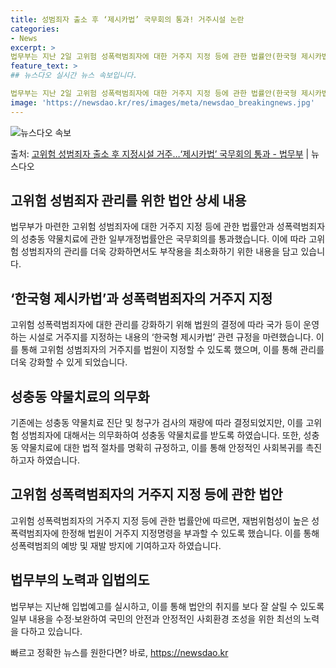 ```yaml
---
title: 성범죄자 출소 후 ‘제시카법’ 국무회의 통과! 거주시설 논란
categories:
- News
excerpt: >
법무부는 지난 2일 고위험 성폭력범죄자에 대한 거주지 지정 등에 관한 법률안(한국형 제시카법)과 성폭력범죄자…
feature_text: >
## 뉴스다오 실시간 뉴스 속보입니다.

법무부는 지난 2일 고위험 성폭력범죄자에 대한 거주지 지정 등에 관한 법률안(한국형 제시카법)과 성폭력범죄자…
image: 'https://newsdao.kr/res/images/meta/newsdao_breakingnews.jpg'
---
```


![뉴스다오 속보](https://newsdao.kr/res/images/meta/newsdao_breakingnews.jpg)

<p>출처: <a href="https://newsdao.kr/2919" rel="dofollow">고위험 성범죄자 출소 후 지정시설 거주…‘제시카법’ 국무회의 통과 - 법무부</a> | 뉴스다오</p>

<h2 data-ke-size="size26">고위험 성범죄자 관리를 위한 법안 상세 내용</h2>
<p data-ke-size="size16">법무부가 마련한 고위험 성범죄자에 대한 거주지 지정 등에 관한 법률안과 성폭력범죄자의 성충동 약물치료에 관한 일부개정법률안은 국무회의를 통과했습니다. 이에 따라 고위험 성범죄자의 관리를 더욱 강화하면서도 부작용을 최소화하기 위한 내용을 담고 있습니다.</p>

<h2 data-ke-size="size26">‘한국형 제시카법’과 성폭력범죄자의 거주지 지정</h2>
<p data-ke-size="size16">고위험 성폭력범죄자에 대한 관리를 강화하기 위해 법원의 결정에 따라 국가 등이 운영하는 시설로 거주지를 지정하는 내용의 ‘한국형 제시카법’ 관련 규정을 마련했습니다. 이를 통해 고위험 성범죄자의 거주지를 법원이 지정할 수 있도록 했으며, 이를 통해 관리를 더욱 강화할 수 있게 되었습니다.</p>

<h2 data-ke-size="size26">성충동 약물치료의 의무화</h2>
<p data-ke-size="size16">기존에는 성충동 약물치료 진단 및 청구가 검사의 재량에 따라 결정되었지만, 이를 고위험 성범죄자에 대해서는 의무화하여 성충동 약물치료를 받도록 하였습니다. 또한, 성충동 약물치료에 대한 법적 절차를 명확히 규정하고, 이를 통해 안정적인 사회복귀를 촉진하고자 하였습니다.</p>

<h2 data-ke-size="size26">고위험 성폭력범죄자의 거주지 지정 등에 관한 법안</h2>
<p data-ke-size="size16">고위험 성폭력범죄자의 거주지 지정 등에 관한 법률안에 따르면, 재범위험성이 높은 성폭력범죄자에 한정해 법원이 거주지 지정명령을 부과할 수 있도록 했습니다. 이를 통해 성폭력범죄의 예방 및 재발 방지에 기여하고자 하였습니다.</p>

<h2 data-ke-size="size26">법무부의 노력과 입법의도</h2>
<p data-ke-size="size16">법무부는 지난해 입법예고를 실시하고, 이를 통해 법안의 취지를 보다 잘 살릴 수 있도록 일부 내용을 수정·보완하여 국민의 안전과 안정적인 사회환경 조성을 위한 최선의 노력을 다하고 있습니다.</p> 

빠르고 정확한 뉴스를 원한다면? 바로, <a href="https://newsdao.kr" rel="dofollow">https://newsdao.kr</a>


    
